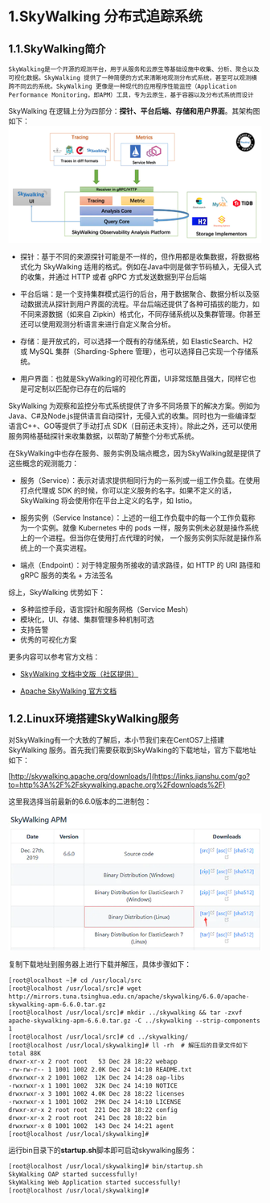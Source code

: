 # 1.SkyWalking 分布式追踪系统

## 1.1.SkyWalking简介

```
SkyWalking是一个开源的观测平台，用于从服务和云原生等基础设施中收集、分析、聚合以及可视化数据。SkyWalking 提供了一种简便的方式来清晰地观测分布式系统，甚至可以观测横跨不同云的系统。SkyWalking 更像是一种现代的应用程序性能监控（Application Performance Monitoring，即APM）工具，专为云原生，基于容器以及分布式系统而设计
```

SkyWalking 在逻辑上分为四部分：**探针、平台后端、存储和用户界面**。其架构图如下：  
![](/static/image/19037705-c6cd5fe0547e57a1.webp)

* 探针：基于不同的来源探针可能是不一样的，但作用都是收集数据，将数据格式化为 SkyWalking 适用的格式。例如在Java中则是做字节码植入，无侵入式的收集，并通过 HTTP 或者 gRPC 方式发送数据到平台后端

* 平台后端：是一个支持集群模式运行的后台，用于数据聚合、数据分析以及驱动数据流从探针到用户界面的流程。平台后端还提供了各种可插拔的能力，如不同来源数据（如来自 Zipkin）格式化，不同存储系统以及集群管理。你甚至还可以使用观测分析语言来进行自定义聚合分析。

* 存储：是开放式的，可以选择一个既有的存储系统，如 ElasticSearch、H2 或 MySQL 集群（Sharding-Sphere 管理），也可以选择自己实现一个存储系统。

* 用户界面：也就是SkyWalking的可视化界面，UI非常炫酷且强大，同样它也是可定制以匹配你已存在的后端的

SkyWalking 为观察和监控分布式系统提供了许多不同场景下的解决方案。例如为Java、C\#及Node.js提供语言自动探针，无侵入式的收集。同时也为一些编译型语言C++、GO等提供了手动打点 SDK（目前还未支持）。除此之外，还可以使用服务网格基础探针来收集数据，以帮助了解整个分布式系统。

在SkyWalking中也存在服务、服务实例及端点概念，因为SkyWalking就是提供了这些概念的观测能力：

* 服务（Service）：表示对请求提供相同行为的一系列或一组工作负载。在使用打点代理或 SDK 的时候，你可以定义服务的名字。如果不定义的话，SkyWalking 将会使用你在平台上定义的名字，如 Istio。

* 服务实例（Service Instance）：上述的一组工作负载中的每一个工作负载称为一个实例。就像 Kubernetes 中的 pods 一样，服务实例未必就是操作系统上的一个进程。但当你在使用打点代理的时候， 一个服务实例实际就是操作系统上的一个真实进程。

* 端点（Endpoint）：对于特定服务所接收的请求路径，如 HTTP 的 URI 路径和 gRPC 服务的类名 + 方法签名

综上，SkyWalking 优势如下：

* 多种监控手段，语言探针和服务网格（Service Mesh）
* 模块化，UI、存储、集群管理多种机制可选
* 支持告警
* 优秀的可视化方案

更多内容可以参考官方文档：

* [SkyWalking 文档中文版（社区提供）](https://links.jianshu.com/go?to=https%3A%2F%2Fskyapm.github.io%2Fdocument-cn-translation-of-skywalking%2F)

* [Apache SkyWalking 官方文档](https://links.jianshu.com/go?to=https%3A%2F%2Fgithub.com%2Fapache%2Fskywalking%2Ftree%2Fmaster%2Fdocs)

## 1.2.Linux环境搭建SkyWalking服务

对SkyWalking有一个大致的了解后，本小节我们来在CentOS7上搭建 SkyWalking 服务。首先我们需要获取到SkyWalking的下载地址，官方下载地址如下：

[http://skywalking.apache.org/downloads/](https://links.jianshu.com/go?to=http%3A%2F%2Fskywalking.apache.org%2Fdownloads%2F)

这里我选择当前最新的6.6.0版本的二进制包：

![](/static/image/19037705-3ca72e9a4a2d7408.webp)

复制下载地址到服务器上进行下载并解压，具体步骤如下：


```
[root@localhost ~]# cd /usr/local/src
[root@localhost /usr/local/src]# wget http://mirrors.tuna.tsinghua.edu.cn/apache/skywalking/6.6.0/apache-skywalking-apm-6.6.0.tar.gz
[root@localhost /usr/local/src]# mkdir ../skywalking && tar -zxvf apache-skywalking-apm-6.6.0.tar.gz -C ../skywalking --strip-components 1
[root@localhost /usr/local/src]# cd ../skywalking/
[root@localhost /usr/local/skywalking]# ll -rh  # 解压后的目录文件如下
total 88K
drwxr-xr-x 2 root root   53 Dec 28 18:22 webapp
-rw-rw-r-- 1 1001 1002 2.0K Dec 24 14:10 README.txt
drwxrwxr-x 2 1001 1002  12K Dec 24 14:28 oap-libs
-rwxrwxr-x 1 1001 1002  32K Dec 24 14:10 NOTICE
drwxrwxr-x 3 1001 1002 4.0K Dec 28 18:22 licenses
-rwxrwxr-x 1 1001 1002  29K Dec 24 14:10 LICENSE
drwxr-xr-x 2 root root  221 Dec 28 18:22 config
drwxr-xr-x 2 root root  241 Dec 28 18:22 bin
drwxrwxr-x 8 1001 1002  143 Dec 24 14:21 agent
[root@localhost /usr/local/skywalking]# 
```

运行bin目录下的**startup.sh**脚本即可启动skywalking服务：


```
[root@localhost /usr/local/skywalking]# bin/startup.sh
SkyWalking OAP started successfully!
SkyWalking Web Application started successfully!
[root@localhost /usr/local/skywalking]#
```



